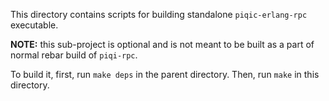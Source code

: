 This directory contains scripts for building standalone `piqic-erlang-rpc`
executable.

**NOTE:** this sub-project is optional and is not meant to be built as a part of
normal rebar build of `piqi-rpc`.

To build it, first, run `make deps` in the parent directory. Then, run `make` in
this directory.

